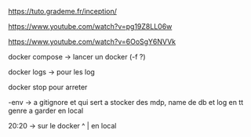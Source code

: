 https://tuto.grademe.fr/inception/

https://www.youtube.com/watch?v=pg19Z8LL06w

https://www.youtube.com/watch?v=6OoSgY6NVVk


docker compose -> lancer un docker (-f ?)

docker logs -> pour les log

docker stop pour arreter


-env -> a gitignore et qui sert a stocker des mdp, name de db et log en tt genre  a garder en local

20:20 -> sur le docker
^
|
en local


